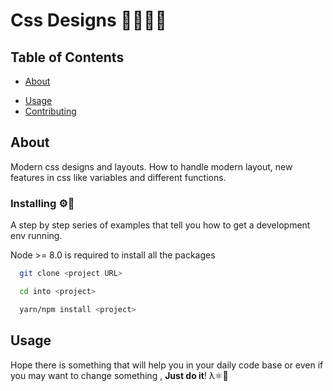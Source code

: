 # Css Designs 👩🏻‍🎨🎨

## Table of Contents

- [About](#about)
<!-- - [Getting Started](#getting_started) -->
- [Usage](#usage)
- [Contributing](../CONTRIBUTING.md)

## About <a name = "about"></a>

Modern css designs and layouts. How to handle modern layout, new features in css like variables and different functions.

<!-- ## Getting Started <a name = "getting_started"></a>

These instructions will get you a copy of the project up and running on your local machine for development and testing purposes. See [deployment](#deployment) for notes on how to deploy the project on a live system. -->

### Installing ⚙️🦖

A step by step series of examples that tell you how to get a development env running.

Node >= 8.0 is required to install all the packages

```bash
  git clone <project URL>

  cd into <project>

  yarn/npm install <project>

```

## Usage <a name = "usage"></a>

Hope there is something that will help you in your daily code base or even if you may want to change something , **Just do it**! λ⚛️🥙
